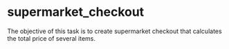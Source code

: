 # supermarket_checkout
The objective of this task is to create supermarket checkout that calculates the total price of several items.
